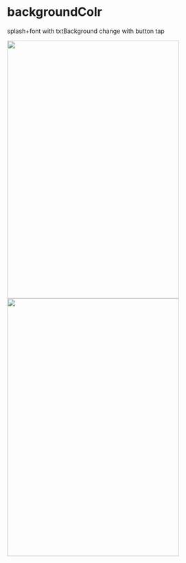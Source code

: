 # backgroundColr
splash+font with txtBackground change with button tap

<img src="https://user-images.githubusercontent.com/36069143/45599108-cd7f2780-ba07-11e8-9b95-8116f738cddc.png" width="400" height="600"/>
<img src="https://user-images.githubusercontent.com/36069143/45599109-cfe18180-ba07-11e8-87c3-51e8a55edfed.png" width="400" height="600"/>
